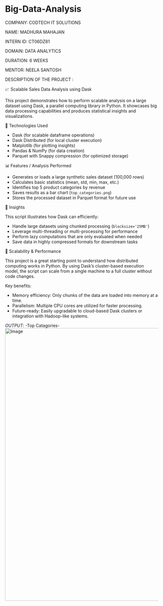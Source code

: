 # Big-Data-Analysis

COMPANY: CODTECH IT SOLUTIONS

NAME: MADHURA MAHAJAN

INTERN ID: CT06DZ81

DOMAIN: DATA ANALYTICS

DURATION: 6 WEEKS

MENTOR: NEELA SANTOSH

DESCRIPTION OF THE PROJECT :

📈 Scalable Sales Data Analysis using Dask

This project demonstrates how to perform scalable analysis on a large dataset using Dask, a parallel computing library in Python. It showcases big data processing capabilities and produces statistical insights and visualizations.

🔧 Technologies Used

* Dask (for scalable dataframe operations)
* Dask Distributed (for local cluster execution)
* Matplotlib (for plotting insights)
* Pandas & NumPy (for data creation)
* Parquet with Snappy compression (for optimized storage)

📊 Features / Analysis Performed

* Generates or loads a large synthetic sales dataset (100,000 rows)
* Calculates basic statistics (mean, std, min, max, etc.)
* Identifies top 5 product categories by revenue
* Saves results as a bar chart (`top_categories.png`)
* Stores the processed dataset in Parquet format for future use

🧠 Insights

This script illustrates how Dask can efficiently:

* Handle large datasets using chunked processing (`blocksize='25MB'`)
* Leverage multi-threading or multi-processing for performance
* Perform lazy computations that are only evaluated when needed
* Save data in highly compressed formats for downstream tasks

🚀 Scalability & Performance

This project is a great starting point to understand how distributed computing works in Python. By using Dask’s cluster-based execution model, the script can scale from a single machine to a full cluster without code changes.

Key benefits:

* Memory efficiency: Only chunks of the data are loaded into memory at a time.
* Parallelism: Multiple CPU cores are utilized for faster processing.
* Future-ready: Easily upgradable to cloud-based Dask clusters or integration with Hadoop-like systems.

*OUTPUT*:
-Top Catagories-
<img width="1792" height="892" alt="Image" src="https://github.com/user-attachments/assets/61f42299-2b7b-4bf3-b02f-4775c1862091" />
